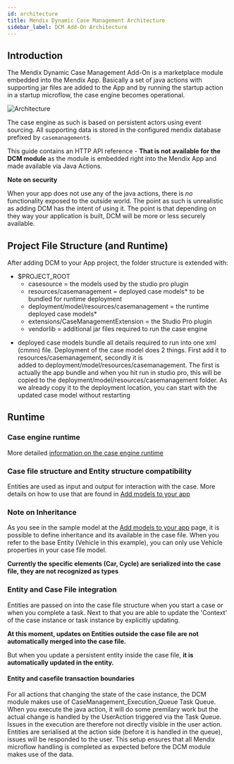 ```yaml
---
id: architecture
title: Mendix Dynamic Case Management Architecture
sidebar_label: DCM Add-On Architecture
---
```


## Introduction

The Mendix Dynamic Case Management Add-On is a marketplace module embedded into the Mendix App.
Basically a set of java actions with supporting jar files are added to the App and by running 
the startup action in a startup microflow, the case engine becomes operational. 

![Architecture](assets/mendix/DCM_Architecture.jpg)

The case engine as such is based on persistent actors using event sourcing. All supporting data is stored 
in the configured mendix database prefixed by ```casemanagement$```.

This guide contains an HTTP API reference - **That is not available for the DCM module** as the module is 
embedded right into the Mendix App and made available via Java Actions.

**Note on security** 

When your app does not use any of the java actions, there is *no* functionality exposed to the outside world. 
The point as such is unrealistic as adding DCM has the intent of using it. The point is that depending on 
they way your application is built, DCM will be more or less securely available. 

## Project File Structure (and Runtime)

After adding DCM to your App project, the folder structure is extended with:

 - $PROJECT_ROOT
    - casesource = the models used by the studio pro plugin
    - resources/casemanagement = deployed case models* to be bundled for runtime deployment
    - deployment/model/resources/casemanagement = the runtime deployed case models*
    - extensions/CaseManagementExtension = the Studio Pro plugin
    - vendorlib = additional jar files required to run the case engine

* deployed case models bundle all details required to run into one xml (cmmn) file.
    Deployment of the case model does 2 things. First add it to resources/casemanagement, secondly it is\
    added to deployment/model/resources/casemanagement. The first is actually the app bundle and when you hit 
    run in studio pro, this will be copied to the deployment/model/resources/casemanagement folder. 
    As we already copy it to the deployment location, you can start with the updated case model without restarting

## Runtime 

### Case engine runtime

More detailed [information on the case engine runtime](../engine/overview) 

### Case file structure and Entity structure compatibility

Entities are used as input and output for interaction with the case. More details on how to use that are found in [Add models to your app](designmodels)

### Note on Inheritance

As you see in the sample model at the [Add models to your app](designmodels) page, it is possible to define
inheritance and its available in the case file. 
When you refer to the base Entity (Vehicle in this example), you can only use Vehicle properties in your case file model.

**Currently the specific elements (Car, Cycle) are serialized into the case file, they are not recognized as types**

### Entity and Case File integration

Entities are passed on into the case file structure when you start a case or when you complete a task. 
Next to that you are able to update the 'Context' of the case instance or task instance by explicitly updating. 

**At this moment, updates on Entities outside the case file are not automatically merged into the case file.**

But when you update a persistent entity inside the case file, **it is automatically updated in the entity.**

#### Entity and casefile transaction boundaries

For all actions that changing the state of the case instance, the DCM module makes use of CaseManagement_Execution_Queue
Task Queue. When you execute the java action, it will do some premilary work but the actual change is handled by the UserAction
triggered via the Task Queue. Issues in the execution are therefore not directly visible in the user action. 
Entities are serialised at the action side (before it is handled in the queue), issues will be responded to the user. 
This setup ensures that all Mendix microflow handling is completed as expected before the DCM module makes use of the data. 





